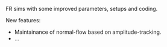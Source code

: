 FR sims with some improved parameters, setups and coding.

New features:
- Maintainance of normal-flow based on amplitude-tracking.
- ...
